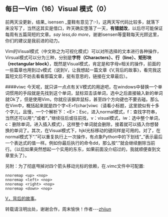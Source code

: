 每日一Vim（16）Visual 模式（0）
----------------------
前两天没更新，结果_ isensen _童鞋有意见了:-)，这两天写代码比较多，就落下来没写了，当然这其实是借口，昨天确实堕落了一天，__有错就改__，以后尽可能保证每周有五篇简短的文章。_say less,do more_，谢谢isensen等童鞋每天光顾这里，你们的建议是我前进的动力。

Vim的Visual模式（中文称之为可视化模式）可以对所选择的文本进行各种操作，Virsual模式可以分为三种，分别是**字符（Characters）、行（line）、矩形块（rectangular block）**，既然是Visual模式，肯定是和字母v相关的操作，前面的一些篇章也用到过v模式（说到V，让我想起一篇文章《V,背后的故事》，看完我这篇短文后不妨去看看那篇文章，挺有意思的，链接在文章最后）。  

####viwc
今天呢，就只讲一点点有关V模式的用途吧，在windows中替换一个单词惯用的手段就是先找到这个单词，鼠标双击该单词，选中之后直接输入新的单词就Ok了，但是使用Vim，你就应该摒弃鼠标，甚至四个方向键也不要去碰。那么在Vim中，概括起来就是四个字&lt;E>f{char}viwc（请看小标题，这里貌似有十多个字儿，且慢，一个个解析下：&lt;E>：Esc，进入normal模式，f：查找字符串，当然还可以用“;”或者“，”继续往后或往前找，v：visual模式，iw：选中整个单词，c：删除单词，进入插入模式），这样整个单词就会删除，接着就可以插入你想替换的单词了。其次，在Visual模式下，hjkl光标移动的键同样是可用的。对了，在normal模式下“.”可以重复执行上一次操作，有点象Python中的下划线“_”表示最后一个表达式的值一样。例如你最后执行的命令dd，那么按“.”就会继续删除当前行。（以后如果突然想起一个实用的东东，如果前面没介绍过的，我就顺便查到文章里头了）。

另附：为了彻底甩掉对四个箭头移动光标的依赖，在.vimc文件中可配置:  

    nnoremap <up> <nop>
    nnoremap <left> <nop>
    nnoremap <right> <nop>
    nnoremap <down> <nop>
[V，背后的故事](http://taosay.net/?p=200)。

转载请注明出处，谢谢合作，周末愉快！作者---[zhijun](http://weibo.com/527355345)



